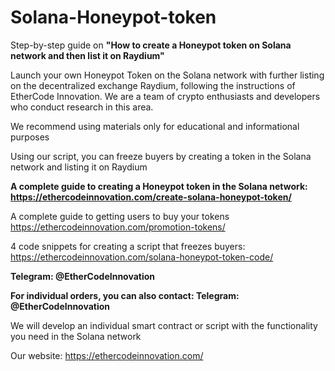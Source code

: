 # Solana-Honeypot-token
Step-by-step guide on __"How to create a Honeypot token on Solana network and then list it on Raydium"__

Launch your own Honeypot Token on the Solana network with further listing on the decentralized exchange Raydium, following the instructions of EtherCode Innovation. We are a team of crypto enthusiasts and developers who conduct research in this area.

We recommend using materials only for educational and informational purposes

Using our script, you can freeze buyers by creating a token in the Solana network and listing it on Raydium

__A complete guide to creating a Honeypot token in the Solana network:
https://ethercodeinnovation.com/create-solana-honeypot-token/__

A complete guide to getting users to buy your tokens https://ethercodeinnovation.com/promotion-tokens/

4 code snippets for creating a script that freezes buyers:
https://ethercodeinnovation.com/solana-honeypot-token-code/

__Telegram: @EtherCodeInnovation__

__For individual orders, you can also contact: Telegram: @EtherCodeInnovation__

We will develop an individual smart contract or script with the functionality you need in the Solana network

Our website: https://ethercodeinnovation.com/
